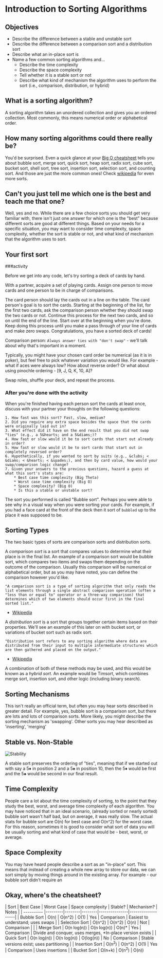 # Introduction to Sorting Algorithms

## Objectives

* Describe the difference between a stable and unstable sort
* Describe the difference between a comparison sort and a distribution sort
* Describe what an in-place sort is 
* Name a few common sorting algorithms and...
    * Describe the time complexity
    * Describe the space complexity
    * Tell whether it is a stable sort or not
    * Describe what kind of mechanism the algorithm uses to perform the sort (i.e., comparison, distribution, or hybrid)

## What is a sorting algorithm?

A sorting algorithm takes an unordered collection and gives you an ordered collection. Most commonly, this means numerical order or alphabetical order.

## How many sorting algorithms could there really be?

You'd be surprised. Even a quick glance at your [Big O cheatsheet](http://bigocheatsheet.com/) tells you about bubble sort, merge sort, quick sort, heap sort, radix sort, cube sort, bucket sort, shell sort, tree sort, insertion sort, selection sort, and counting sort. And those are just the more common ones! Check [wikipedia](https://en.wikipedia.org/wiki/Sorting_algorithm) for even more sorts.

## Can't you just tell me which one is the best and teach me that one?

Well, yes and no. While there are a few choice sorts you should get very familiar with, there isn't just one answer for which one is the "best" because different sorts are good at different things. Based on your needs for a specific situation, you may want to consider time complexity, space complexity, whether the sort is stable or not, and what kind of mechanism that the algorithm uses to sort.

## Your first sort

###activity

Before we get into any code, let's try sorting a deck of cards by hand. 

With a partner, acquire a set of playing cards. Assign one person to move cards and one person to be in charge of comparisons. 

The card person should lay the cards out in a line on the table. The card person's goal is to sort the cards. Starting at the beginning of the list, for the first two cards, ask the comparison person whether they should swap the two cards or not. Continue this process for the next two cards, and so on until the end of the line. Start over at the beginning when you're done. Keep doing this process until you make a pass through of your line of cards and make zero swaps. Congratulations, you have a sorted deck of cards!

Comparison person: `Always answer ties with "don't swap"` - we'll talk about why that's important in a moment.

Typically, you might have your chosen card order be numerical (as it is in poker), but feel free to pick whatever variation you would like. For example - what if aces were always low? How about reverse order? Or what about using pinochle ordering - [9, J, Q, K, 10, A]?

Swap roles, shuffle your deck, and repeat the process.

### After you're done with the activity

When you're finished having each person sort the cards at least once, discuss with your partner your thoughts on the following questions:

    1. How fast was this sort? Fast, slow, medium?
    2. Did you require any extra space besides the space that the cards were originally laid out in?
    3. What effect did it have on the end result that you did not swap "ties" (e.g., a 5&hearts; and a 5&diams;)?
    4. How fast or slow would it be to sort cards that start out already in order?
    5. How fast or slow would it be to sort cards that start out in completely reversed order?
    6. Hypothetically, if you wanted to sort by suits (e.g., &clubs; < &diams; < &hearts; < &spades;), and then by card value, how would your swap/comparison logic change?
    7. Given your answers to the previous questions, hazard a guess at what this sort's stats are:
        * Best case time complexity (Big Theta)
        * Worst case time complexity (Big O)
        * Space complexity? (Big O)
        * Is this a stable or unstable sort?

The sort you performed is called "Bubble sort". Perhaps you were able to see why in a visual way when you were sorting your cards. For example, if you had a face card at the front of the deck then it sort of `bubbled` up to the place it was supposed to be.

## Sorting Types

The two basic types of sorts are comparison sorts and distribution sorts. 

A *comparison sort* is a sort that compares values to determine what their place is in the final list. An example of a comparison sort would be bubble sort, which compares two items and swaps them depending on the outcome of the comparison. Usually this comparison will be numerical or alphabetical order, but as you may have noted, you can define the comparison however you'd like.

`"A comparison sort is a type of sorting algorithm that only reads the list elements through a single abstract comparison operation (often a "less than or equal to" operator or a three-way comparison) that determines which of two elements should occur first in the final sorted list."`

- [Wikipedia](https://en.wikipedia.org/wiki/Comparison_sort)

A *distribution sort* is a sort that groups together certain items based on their properties. We'll see an example of this later on with bucket sort, or variations of bucket sort such as radix sort.

`"Distribution sort refers to any sorting algorithm where data are distributed from their input to multiple intermediate structures which are then gathered and placed on the output."`

- [Wikipedia](https://en.wikipedia.org/wiki/Sorting_algorithm#Distribution_sort)

A combination of both of these methods may be used, and this would be known as a *hybrid sort*. An example would be Timsort, which combines merge sort, insertion sort, and other logic (including binary search).

## Sorting Mechanisms

This isn't really an official term, but often you may hear sorts described in greater detail. For example, yes, bubble sort is a comparison sort, but there are lots and lots of comparison sorts. More likely, you might describe the sorting mechanism as 'swapping'. Other sorts you may hear described as 'inserting', 'merging'

## Stable vs. Non-Stable

![Stability](https://infogalactic.com/w/images/thumb/8/82/Sorting_stability_playing_cards.svg/300px-Sorting_stability_playing_cards.svg.png)

A stable sort preserves the ordering of "ties", meaning that if we started out with say a 5&diams; in position 2 and a 5&spades; in position 10, then the 5&diams; would be first and the 5&spades; would be second in our final result.

## Time Complexity

People care a lot about the time complexity of sorting, to the point that they study the best, worst, and average time complexity of each algorithm. You may have noticed that in an ideal scenario, (already sorted or nearly sorted) bubble sort wasn't half bad, but on average, it was really slow. The actual stats for bubble sort are O(n) for best case and O(n^2) for the worst case. For this reason, sometimes it is good to consider what sort of data you will be usually sorting and what kind of case that would be - best, worst, or average.

## Space Complexity

You may have heard people describe a sort as an "in-place" sort. This means that instead of creating a whole new array to store our data, we can sort simply by moving things around in the existing array. For example - our bubble sort didn't require an

## Okay, where's the cheatsheet?

| Sort | Best Case | Worst Case | Space complexity | Stable? | Mechanism? | Notes |
| ---------- |---------|--------|--------|---------------|-------------------|
| Bubble Sort | O(n) | O(n^2) | O(1) | Yes | Comparison | Easiest to understand; uses swaps |
| Selection Sort | O(n^2) | O(n^2) | O(n) | Not | Comparison |  |
| Merge Sort | O(n log(n)) | O(n log(n)) | O(n)* | Yes | Comparison | Divide and conquer, uses merges, *In-place version exists |
| Quick Sort | O(n log(n)) | O(n log(n)) | O(log(n)) | No | Comparison | Stable versions exist; uses partitioning |
| Insertion Sort | O(n<sup>2</sup>) | O(n^2) | O(1) | Yes | Comparison | Uses insertions |
| Bucket Sort | Ω(n+k) | O(n<sup>2</sup>) | O(n))
